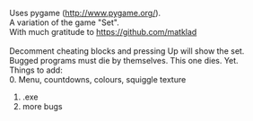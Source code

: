 Uses pygame (http://www.pygame.org/).<br/>
A variation of the game "Set".<br/>
With much gratitude to https://github.com/matklad<br/><br/>
Decomment cheating blocks and pressing Up will show the set.<br/>
Bugged programs must die by themselves. This one dies. Yet.<br/>
Things to add:<br/>
0. Menu, countdowns, colours, squiggle texture<br/>
1. .exe<br/>
2. more bugs